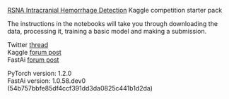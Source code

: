 [RSNA Intracranial Hemorrhage Detection](https://www.kaggle.com/c/rsna-intracranial-hemorrhage-detection/overview) Kaggle competition starter pack

The instructions in the notebooks will take you through downloading the data, processing it, training a basic model and making a submission.

Twitter [thread](https://twitter.com/radekosmulski/status/1175156772342030337?s=20)  
Kaggle [forum post](https://www.kaggle.com/c/rsna-intracranial-hemorrhage-detection/discussion/109649)  
FastAi [forum post](https://forums.fast.ai/t/share-your-work-here-part-2/41392/129?u=radek)

PyTorch version: 1.2.0  
FastAi version: 1.0.58.dev0 (54b757bbfe85df4ccf391dd3da0825c441b1d2da)
